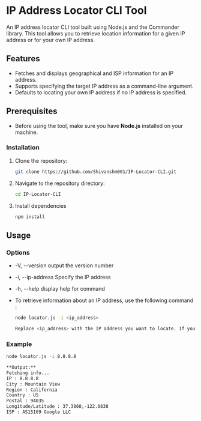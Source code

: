 # IP Address Locator CLI Tool

An IP address locator CLI tool built using Node.js and the Commander library. This tool allows you to retrieve location information for a given IP address or for your own IP address.

## Features

- Fetches and displays geographical and ISP information for an IP address.
- Supports specifying the target IP address as a command-line argument.
- Defaults to locating your own IP address if no IP address is specified.

## Prerequisites

- Before using the tool, make sure you have **Node.js** installed on your machine.

### Installation


1. Clone the repository:

   ```bash
   git clone https://github.com/Shivanshm001/IP-Locator-CLI.git

2. Navigate to the repository directory:
   ```bash
   cd IP-Locator-CLI

3. Install dependencies
   ```bash
   npm install

## Usage

### Options
  - -V, --version                 output the version number
  - -i, --ip-address <ipAddress>  Specify the IP address
  - -h, --help                    display help for command
 
 - To retrieve information about an IP address, use the following command :
   ```bash
   node locator.js -i <ip_address>

   Replace <ip_address> with the IP address you want to locate. If you omit the -i option, the tool will fetch information about your own IP address.

### Example
  ```bash
  node locator.js -i 8.8.8.8

  **Output:**
  Fetching info...
  IP : 8.8.8.8
  City : Mountain View
  Region : California
  Country : US
  Postal : 94035
  Longitude/Latitude : 37.3860,-122.0838
  ISP : AS15169 Google LLC


 